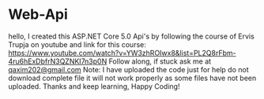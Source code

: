# Web-Api
hello,
I created this ASP.NET Core 5.0 Api's by following the course of Ervis Trupja on youtube and  link for this course:
https://www.youtube.com/watch?v=YW3zhROIwx8&list=PL2Q8rFbm-4ru6hExDbfrN3QZNKI7n3p0N
Follow along, if stuck ask me at qaxim202@gmail.com
Note: I have uploaded the code just for help do not download complete file it will not work properly as some files have not been uploaded.
Thanks and keep learning, Happy Coding!
